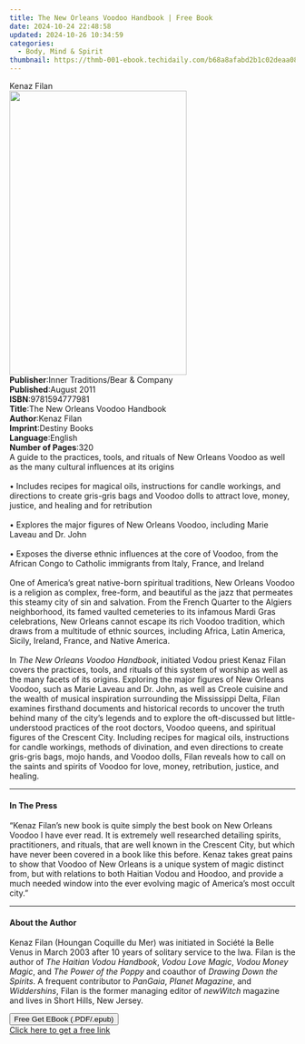 ```yaml
---
title: The New Orleans Voodoo Handbook | Free Book
date: 2024-10-24 22:48:58
updated: 2024-10-26 10:34:59
categories:
  - Body, Mind & Spirit
thumbnail: https://thmb-001-ebook.techidaily.com/b68a8afabd2b1c02deaa0847a8d77f120cf0a6a080f8fe2d2746f8f456f85255.jpg
---
```

<main id="book-container">
  <div class="flex flex-col">
    <div class="book-brief flex-1 py-6 px-4 sm:p-6 md:py-10 md:px-8">
      <!-- brief-->
      <div class="book-brief-main">Kenaz Filan</div>
    </div>
    <div
      class="book-meta-info flex-1 grid gap-4 col-start-1 col-end-3 row-start-1 sm:mb-6 sm:grid-cols-4 lg:gap-6 lg:col-start-2 lg:row-end-6 lg:row-span-6 lg:mb-0"
    >
      <div
        class="book-meta-info-left place-content-center mt-4 p-4 text-sm leading-6 col-start-2 col-span-2 dark:text-slate-400"
      >
        <img
          class="w-full h-500 object-cover rounded-lg sm:h-255 sm:col-span-2 lg:col-span-full"
          src="https://img-001-ebook.techidaily.com/ce4e3b812092be0faf2982185a5782c4589e8098a19d20043fd77524fcf9f1ad.jpg"
          alt=""
          width="312"
          height="500"
        />
      </div>
      <div
        class="book-meta-info-right mt-2 col-start-1 row-start-2 col-span-3 self-center"
      >
        <!-- meta data  -->
        <div class="flex flex-col px-4 md:px-8">
          <div class="flex-1">
            <strong>Publisher</strong>:<span class="px-2"
              >Inner Traditions/Bear &amp; Company</span
            >
          </div>
          <div class="flex-1">
            <strong>Published</strong>:<span class="px-2">August 2011</span>
          </div>
          <div class="flex-1">
            <strong>ISBN</strong>:<span class="px-2">9781594777981</span>
          </div>
          <div class="flex-1">
            <strong>Title</strong>:<span class="px-2"
              >The New Orleans Voodoo Handbook</span
            >
          </div>
          <div class="flex-1">
            <strong>Author</strong>:<span class="px-2">Kenaz Filan</span>
          </div>
          <div class="flex-1">
            <strong>Imprint</strong>:<span class="px-2">Destiny Books</span>
          </div>
          <div class="flex-1">
            <strong>Language</strong>:<span class="px-2">English</span>
          </div>
          <div class="flex-1">
            <strong>Number of Pages</strong>:<span class="px-2">320</span>
          </div>
        </div>
      </div>
    </div>
    <div class="book-description flex-1 py-6 px-4 sm:p-6 md:py-10 md:px-8">
      <div class="book-description-main">
        <div accordion-content="" id="description">
          A guide to the practices, tools, and rituals of New Orleans Voodoo as
          well as the many cultural influences at its origins <br />
          <br />• Includes recipes for magical oils, instructions for candle
          workings, and directions to create gris-gris bags and Voodoo dolls to
          attract love, money, justice, and healing and for retribution <br />
          <br />• Explores the major figures of New Orleans Voodoo, including
          Marie Laveau and Dr. John <br />
          <br />• Exposes the diverse ethnic influences at the core of Voodoo,
          from the African Congo to Catholic immigrants from Italy, France, and
          Ireland <br />
          <br />One of America’s great native-born spiritual traditions, New
          Orleans Voodoo is a religion as complex, free-form, and beautiful as
          the jazz that permeates this steamy city of sin and salvation. From
          the French Quarter to the Algiers neighborhood, its famed vaulted
          cemeteries to its infamous Mardi Gras celebrations, New Orleans cannot
          escape its rich Voodoo tradition, which draws from a multitude of
          ethnic sources, including Africa, Latin America, Sicily, Ireland,
          France, and Native America. <br />
          <br />In <i>The New Orleans Voodoo Handbook</i>, initiated Vodou
          priest Kenaz Filan covers the practices, tools, and rituals of this
          system of worship as well as the many facets of its origins. Exploring
          the major figures of New Orleans Voodoo, such as Marie Laveau and Dr.
          John, as well as Creole cuisine and the wealth of musical inspiration
          surrounding the Mississippi Delta, Filan examines firsthand documents
          and historical records to uncover the truth behind many of the city’s
          legends and to explore the oft-discussed but little-understood
          practices of the root doctors, Voodoo queens, and spiritual figures of
          the Crescent City. Including recipes for magical oils, instructions
          for candle workings, methods of divination, and even directions to
          create gris-gris bags, mojo hands, and Voodoo dolls, Filan reveals how
          to call on the saints and spirits of Voodoo for love, money,
          retribution, justice, and healing.
        </div>
        <div class="accordion-fader"></div>
      </div>
    </div>
    <div class="book-excerpts flex-1 py-6 px-4 sm:p-6 md:py-10 md:px-8">
      <!-- excerpts-->
      <div class="book-excerpts-main">
        <hr />
        <h4 class="placeholder placeholder-heading">
          <span>In The Press</span>
        </h4>
        <p>
          “Kenaz Filan’s new book is quite simply the best book on New Orleans
          Voodoo I have ever read. It is extremely well researched detailing
          spirits, practitioners, and rituals, that are well known in the
          Crescent City, but which have never been covered in a book like this
          before. Kenaz takes great pains to show that Voodoo of New Orleans is
          a unique system of magic distinct from, but with relations to both
          Haitian Vodou and Hoodoo, and provide a much needed window into the
          ever evolving magic of America’s most occult city.”
        </p>
      </div>
    </div>
    <div class="book-about-author flex-1 py-6 px-4 sm:p-6 md:py-10 md:px-8">
      <!-- about author-->
      <div class="book-main-author-main">
        <hr />
        <h4 class="placeholder placeholder-heading">
          <span>About the Author</span>
        </h4>
        <p>
          Kenaz Filan (Houngan Coquille du Mer) was initiated in Société la
          Belle Venus in March 2003 after 10 years of solitary service to the
          lwa. Filan is the author of <i>The Haitian Vodou Handbook</i>,
          <i>Vodou Love Magic</i>, <i>Vodou Money Magic</i>, and
          <i>The Power of the Poppy</i> and coauthor of
          <i>Drawing Down the Spirits</i>. A frequent contributor to
          <i>PanGaia</i>, <i>Planet Magazine</i>, and <i>Widdershins</i>, Filan
          is the former managing editor of <i>newWitch</i> magazine and lives in
          Short Hills, New Jersey.
        </p>
      </div>
    </div>
    <div class="book-free-get flex-1 py-6 px-4 sm:p-6 md:py-10 md:px-8">
      <button
        id="btn-free-get"
        class="bg-blue-500 hover:bg-blue-700 text-white font-bold py-2 px-4 rounded"
      >
        Free Get EBook (.PDF/.epub)
      </button>
      <div id="countdown-display" class="px-2 text-lg mt-2"></div>
      <a
        id="free-link"
        class="hidden bg-blue-500 hover:bg-blue-700 text-white font-bold py-2 px-4 rounded"
        href="https://www.ebooks.com/en-us/book/95782628/the-new-orleans-voodoo-handbook/kenaz-filan/"
        target="_blank"
        >Click here to get a free link</a
      >
    </div>
    <script>
      let countdownTime = 0;
      let countdownInterval = null;
      document
        .getElementById('btn-free-get')
        .addEventListener('click', startCountdown);
      function startCountdown() {
        countdownTime = new Date().getTime() + 60000 * 3;
        countdownInterval = setInterval(updateCountdown, 1000);
        document.getElementById('btn-free-get').disabled = true;
        document
          .getElementById('btn-free-get')
          .classList.add('bg-gray-500', 'cursor-not-allowed');
      }
      function updateCountdown() {
        let currentTime = new Date().getTime();
        let timeLeft = countdownTime - currentTime;
        let secondsLeft = Math.floor(timeLeft / 1000);
        document.getElementById('countdown-display').innerHTML =
          `Remaining time: ${secondsLeft} seconds.`;
        if (secondsLeft <= 0) {
          clearInterval(countdownInterval);
          document.getElementById('btn-free-get').classList.add('hidden');
          document.getElementById('free-link').classList.remove('hidden');
          document.getElementById('countdown-display').innerHTML = '';
        }
      }
    </script>
  </div>
</main>
